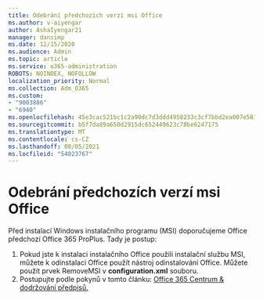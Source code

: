 ```yaml
---
title: Odebrání předchozích verzí msi Office
ms.author: v-aiyengar
author: AshaIyengar21
manager: dansimp
ms.date: 12/15/2020
ms.audience: Admin
ms.topic: article
ms.service: o365-administration
ROBOTS: NOINDEX, NOFOLLOW
localization_priority: Normal
ms.collection: Adm_O365
ms.custom:
- "9003886"
- "6940"
ms.openlocfilehash: 45e3cac521bc1c2a90dc7d3ddd4958233c3cf7bbd2ea007e581f343bca7b5631
ms.sourcegitcommit: b5f7da89a650d2915dc652449623c78be6247175
ms.translationtype: MT
ms.contentlocale: cs-CZ
ms.lasthandoff: 08/05/2021
ms.locfileid: "54023767"
---
```

# <a name="remove-prior-msi-versions-of-office"></a>Odebrání předchozích verzí msi Office

Před instalací Windows instalačního programu (MSI) doporučujeme Office předchozí Office 365 ProPlus. Tady je postup:

1. Pokud jste k instalaci instalačního Office použili instalační službu MSI, můžete k odinstalaci Office použít nástroj odinstalování Office. Můžete použít prvek RemoveMSI v **configuration.xml** souboru.
1. Postupujte podle pokynů v tomto článku: [Office 365 Centrum & dodržování předpisů.](https://go.microsoft.com/fwlink/p/?linkid=2077143)